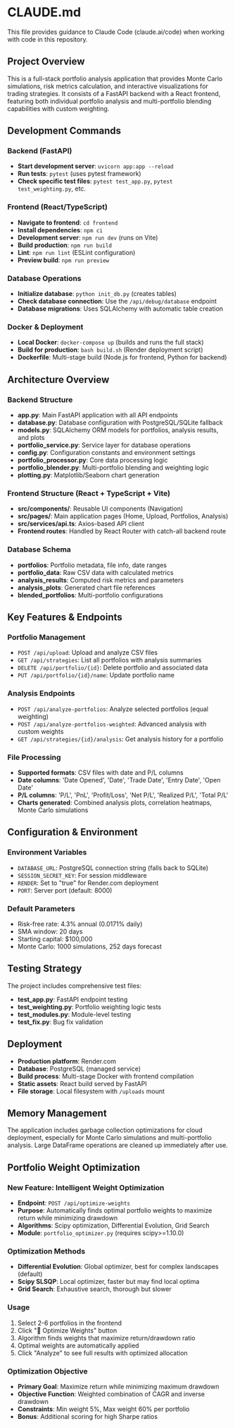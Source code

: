 # CLAUDE.md

This file provides guidance to Claude Code (claude.ai/code) when working with code in this repository.

## Project Overview

This is a full-stack portfolio analysis application that provides Monte Carlo simulations, risk metrics calculation, and interactive visualizations for trading strategies. It consists of a FastAPI backend with a React frontend, featuring both individual portfolio analysis and multi-portfolio blending capabilities with custom weighting.

## Development Commands

### Backend (FastAPI)
- **Start development server**: `uvicorn app:app --reload`
- **Run tests**: `pytest` (uses pytest framework)
- **Check specific test files**: `pytest test_app.py`, `pytest test_weighting.py`, etc.

### Frontend (React/TypeScript)
- **Navigate to frontend**: `cd frontend`
- **Install dependencies**: `npm ci`
- **Development server**: `npm run dev` (runs on Vite)
- **Build production**: `npm run build`
- **Lint**: `npm run lint` (ESLint configuration)
- **Preview build**: `npm run preview`

### Database Operations
- **Initialize database**: `python init_db.py` (creates tables)
- **Check database connection**: Use the `/api/debug/database` endpoint
- **Database migrations**: Uses SQLAlchemy with automatic table creation

### Docker & Deployment
- **Local Docker**: `docker-compose up` (builds and runs the full stack)
- **Build for production**: `bash build.sh` (Render deployment script)
- **Dockerfile**: Multi-stage build (Node.js for frontend, Python for backend)

## Architecture Overview

### Backend Structure
- **app.py**: Main FastAPI application with all API endpoints
- **database.py**: Database configuration with PostgreSQL/SQLite fallback
- **models.py**: SQLAlchemy ORM models for portfolios, analysis results, and plots
- **portfolio_service.py**: Service layer for database operations
- **config.py**: Configuration constants and environment settings
- **portfolio_processor.py**: Core data processing logic
- **portfolio_blender.py**: Multi-portfolio blending and weighting logic
- **plotting.py**: Matplotlib/Seaborn chart generation

### Frontend Structure (React + TypeScript + Vite)
- **src/components/**: Reusable UI components (Navigation)
- **src/pages/**: Main application pages (Home, Upload, Portfolios, Analysis)
- **src/services/api.ts**: Axios-based API client
- **Frontend routes**: Handled by React Router with catch-all backend route

### Database Schema
- **portfolios**: Portfolio metadata, file info, date ranges
- **portfolio_data**: Raw CSV data with calculated metrics
- **analysis_results**: Computed risk metrics and parameters
- **analysis_plots**: Generated chart file references
- **blended_portfolios**: Multi-portfolio configurations

## Key Features & Endpoints

### Portfolio Management
- `POST /api/upload`: Upload and analyze CSV files
- `GET /api/strategies`: List all portfolios with analysis summaries
- `DELETE /api/portfolio/{id}`: Delete portfolio and associated data
- `PUT /api/portfolio/{id}/name`: Update portfolio name

### Analysis Endpoints
- `POST /api/analyze-portfolios`: Analyze selected portfolios (equal weighting)
- `POST /api/analyze-portfolios-weighted`: Advanced analysis with custom weights
- `GET /api/strategies/{id}/analysis`: Get analysis history for a portfolio

### File Processing
- **Supported formats**: CSV files with date and P/L columns
- **Date columns**: 'Date Opened', 'Date', 'Trade Date', 'Entry Date', 'Open Date'
- **P/L columns**: 'P/L', 'PnL', 'Profit/Loss', 'Net P/L', 'Realized P/L', 'Total P/L'
- **Charts generated**: Combined analysis plots, correlation heatmaps, Monte Carlo simulations

## Configuration & Environment

### Environment Variables
- `DATABASE_URL`: PostgreSQL connection string (falls back to SQLite)
- `SESSION_SECRET_KEY`: For session middleware
- `RENDER`: Set to "true" for Render.com deployment
- `PORT`: Server port (default: 8000)

### Default Parameters
- Risk-free rate: 4.3% annual (0.0171% daily)
- SMA window: 20 days
- Starting capital: $100,000
- Monte Carlo: 1000 simulations, 252 days forecast

## Testing Strategy

The project includes comprehensive test files:
- **test_app.py**: FastAPI endpoint testing
- **test_weighting.py**: Portfolio weighting logic tests
- **test_modules.py**: Module-level testing
- **test_fix.py**: Bug fix validation

## Deployment

- **Production platform**: Render.com
- **Database**: PostgreSQL (managed service)
- **Build process**: Multi-stage Docker with frontend compilation
- **Static assets**: React build served by FastAPI
- **File storage**: Local filesystem with `/uploads` mount

## Memory Management

The application includes garbage collection optimizations for cloud deployment, especially for Monte Carlo simulations and multi-portfolio analysis. Large DataFrame operations are cleaned up immediately after use.

## Portfolio Weight Optimization

### New Feature: Intelligent Weight Optimization
- **Endpoint**: `POST /api/optimize-weights`
- **Purpose**: Automatically finds optimal portfolio weights to maximize return while minimizing drawdown
- **Algorithms**: Scipy optimization, Differential Evolution, Grid Search
- **Module**: `portfolio_optimizer.py` (requires scipy>=1.10.0)

### Optimization Methods
- **Differential Evolution**: Global optimizer, best for complex landscapes (default)
- **Scipy SLSQP**: Local optimizer, faster but may find local optima
- **Grid Search**: Exhaustive search, thorough but slower

### Usage
1. Select 2-6 portfolios in the frontend
2. Click "🎯 Optimize Weights" button
3. Algorithm finds weights that maximize return/drawdown ratio
4. Optimal weights are automatically applied
5. Click "Analyze" to see full results with optimized allocation

### Optimization Objective
- **Primary Goal**: Maximize return while minimizing maximum drawdown
- **Objective Function**: Weighted combination of CAGR and inverse drawdown
- **Constraints**: Min weight 5%, Max weight 60% per portfolio
- **Bonus**: Additional scoring for high Sharpe ratios